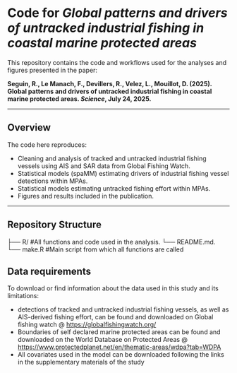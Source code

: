 # Code for *Global patterns and drivers of untracked industrial fishing in coastal marine protected areas*

This repository contains the code and workflows used for the analyses and figures presented in the paper:

**Seguin, R., Le Manach, F., Devillers, R., Velez, L., Mouillot, D. (2025).  
Global patterns and drivers of untracked industrial fishing in coastal marine protected areas. *Science*, July 24, 2025.**

---

## Overview

The code here reproduces:
- Cleaning and analysis of tracked and untracked industrial fishing vessels using AIS and SAR data from Global Fishing Watch. 
- Statistical models (spaMM) estimating drivers of industrial fishing vessel detections within MPAs. 
- Statistical models estimating untracked fishing effort within MPAs. 
- Figures and results included in the publication.

---

## Repository Structure

├── R/ #All functions and code used in the analysis.
└── README.md.
└── make.R #Main script from which all functions are called 

## Data requirements

To download or find information about the data used in this study and its limitations: 

- detections of tracked and untracked industrial fishing vessels, as well as AIS-derived fishing effort, can be found and downloaded on Global fishing watch @ https://globalfishingwatch.org/
- Boundaries of self declared marine protected areas can be found and downloaded on the World Database on Protected Areas @ https://www.protectedplanet.net/en/thematic-areas/wdpa?tab=WDPA
- All covariates used in the model can be downloaded following the links in the supplementary materials of the study

## 
